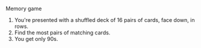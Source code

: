 Memory game

1. You're presented with a shuffled deck of 16 pairs of cards, face down, in rows. 
2. Find the most pairs of matching cards.
3. You get only 90s.
